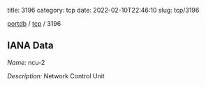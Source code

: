 title: 3196
category: tcp
date: 2022-02-10T22:46:10
slug: tcp/3196

[portdb](/) / [tcp](/category/tcp.html) / 3196


## IANA Data

_Name:_ ncu-2

_Description:_ Network Control Unit

